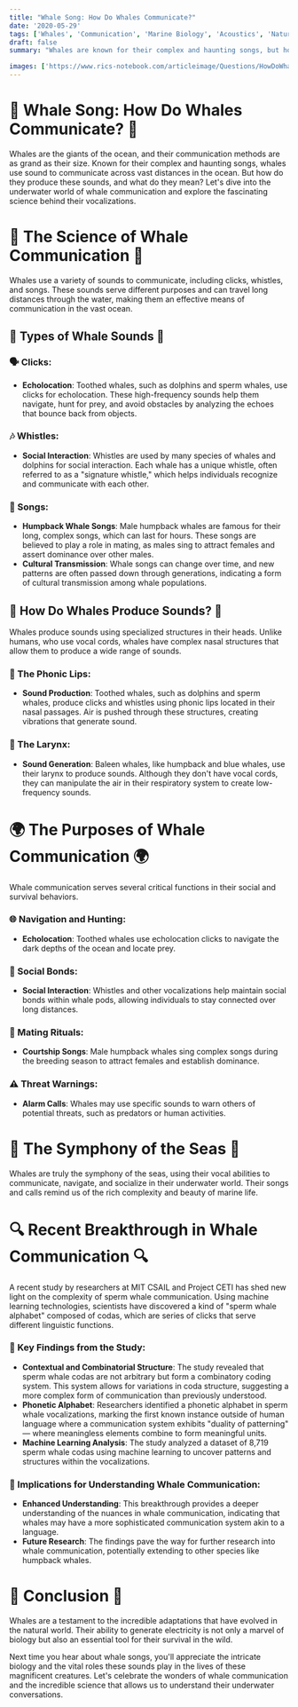 ```yaml
---
title: "Whale Song: How Do Whales Communicate?"
date: '2020-05-29'
tags: ['Whales', 'Communication', 'Marine Biology', 'Acoustics', 'Nature', 'Questions']
draft: false
summary: "Whales are known for their complex and haunting songs, but how do they communicate? In this blog post, we explore the fascinating ways whales use sound to communicate across the vast ocean."

images: ['https://www.rics-notebook.com/articleimage/Questions/HowDoWhalesCommunicate.png']
---
```


# 🐋 Whale Song: How Do Whales Communicate? 🐋

Whales are the giants of the ocean, and their communication methods are as grand as their size. Known for their complex and haunting songs, whales use sound to communicate across vast distances in the ocean. But how do they produce these sounds, and what do they mean? Let's dive into the underwater world of whale communication and explore the fascinating science behind their vocalizations.

# 🔬 The Science of Whale Communication 🔬

Whales use a variety of sounds to communicate, including clicks, whistles, and songs. These sounds serve different purposes and can travel long distances through the water, making them an effective means of communication in the vast ocean.

## 🧪 Types of Whale Sounds 🧪

### 🗣️ Clicks:
- **Echolocation**: Toothed whales, such as dolphins and sperm whales, use clicks for echolocation. These high-frequency sounds help them navigate, hunt for prey, and avoid obstacles by analyzing the echoes that bounce back from objects.

### 🎶 Whistles:
- **Social Interaction**: Whistles are used by many species of whales and dolphins for social interaction. Each whale has a unique whistle, often referred to as a "signature whistle," which helps individuals recognize and communicate with each other.

### 🎵 Songs:
- **Humpback Whale Songs**: Male humpback whales are famous for their long, complex songs, which can last for hours. These songs are believed to play a role in mating, as males sing to attract females and assert dominance over other males.
- **Cultural Transmission**: Whale songs can change over time, and new patterns are often passed down through generations, indicating a form of cultural transmission among whale populations.

## 🌊 How Do Whales Produce Sounds? 🌊

Whales produce sounds using specialized structures in their heads. Unlike humans, who use vocal cords, whales have complex nasal structures that allow them to produce a wide range of sounds.

### 🦴 The Phonic Lips:
- **Sound Production**: Toothed whales, such as dolphins and sperm whales, produce clicks and whistles using phonic lips located in their nasal passages. Air is pushed through these structures, creating vibrations that generate sound.

### 🐋 The Larynx:
- **Sound Generation**: Baleen whales, like humpback and blue whales, use their larynx to produce sounds. Although they don't have vocal cords, they can manipulate the air in their respiratory system to create low-frequency sounds.

# 🌍 The Purposes of Whale Communication 🌍

Whale communication serves several critical functions in their social and survival behaviors.

### 🌐 Navigation and Hunting:
- **Echolocation**: Toothed whales use echolocation clicks to navigate the dark depths of the ocean and locate prey.

### 👫 Social Bonds:
- **Social Interaction**: Whistles and other vocalizations help maintain social bonds within whale pods, allowing individuals to stay connected over long distances.

### 💑 Mating Rituals:
- **Courtship Songs**: Male humpback whales sing complex songs during the breeding season to attract females and establish dominance.

### ⚠️ Threat Warnings:
- **Alarm Calls**: Whales may use specific sounds to warn others of potential threats, such as predators or human activities.

# 🌟 The Symphony of the Seas 🌟

Whales are truly the symphony of the seas, using their vocal abilities to communicate, navigate, and socialize in their underwater world. Their songs and calls remind us of the rich complexity and beauty of marine life.

# 🔍 Recent Breakthrough in Whale Communication 🔍

A recent study by researchers at MIT CSAIL and Project CETI has shed new light on the complexity of sperm whale communication. Using machine learning technologies, scientists have discovered a kind of "sperm whale alphabet" composed of codas, which are series of clicks that serve different linguistic functions.

### 🧠 Key Findings from the Study:
- **Contextual and Combinatorial Structure**: The study revealed that sperm whale codas are not arbitrary but form a combinatory coding system. This system allows for variations in coda structure, suggesting a more complex form of communication than previously understood.
- **Phonetic Alphabet**: Researchers identified a phonetic alphabet in sperm whale vocalizations, marking the first known instance outside of human language where a communication system exhibits "duality of patterning" — where meaningless elements combine to form meaningful units.
- **Machine Learning Analysis**: The study analyzed a dataset of 8,719 sperm whale codas using machine learning to uncover patterns and structures within the vocalizations.

### 🐋 Implications for Understanding Whale Communication:
- **Enhanced Understanding**: This breakthrough provides a deeper understanding of the nuances in whale communication, indicating that whales may have a more sophisticated communication system akin to a language.
- **Future Research**: The findings pave the way for further research into whale communication, potentially extending to other species like humpback whales.

# 🌟 Conclusion 🌟

Whales are a testament to the incredible adaptations that have evolved in the natural world. Their ability to generate electricity is not only a marvel of biology but also an essential tool for their survival in the wild.

Next time you hear about whale songs, you'll appreciate the intricate biology and the vital roles these sounds play in the lives of these magnificent creatures. Let's celebrate the wonders of whale communication and the incredible science that allows us to understand their underwater conversations.